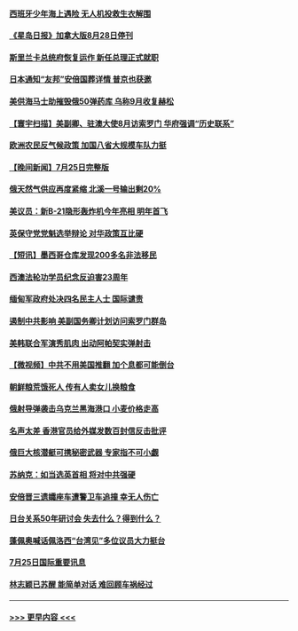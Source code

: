 #### [西班牙少年海上遇险 无人机投救生衣解围](../pages/prog202/a103487479.md?t=07261551) 
#### [《星岛日报》加拿大版8月28日停刊](../pages/prog202/a103487429.md?t=07261551) 
#### [斯里兰卡总统府恢复运作 新任总理正式就职](../pages/prog202/a103487385.md?t=07261551) 
#### [日本通知“友邦”安倍国葬详情 普京也获邀](../pages/prog202/a103487380.md?t=07261551) 
#### [美供海马士助摧毁俄50弹药库 乌称9月收复赫松](../pages/prog202/a103487414.md?t=07261551) 
#### [【寰宇扫描】美副卿、驻澳大使8月访索罗门 华府强调“历史联系”](../pages/prog202/a103487393.md?t=07261551) 
#### [欧洲农民反气候政策 加国八省大规模车队力挺](../pages/prog202/a103487395.md?t=07261551) 
#### [【晚间新闻】7月25日完整版](../pages/prog202/a103487360.md?t=07261551) 
#### [俄天然气供应再度紧缩 北溪一号输出剩20%](../pages/prog202/a103487198.md?t=07261551) 
#### [美议员：新B-21隐形轰炸机今年亮相 明年首飞](../pages/prog202/a103487152.md?t=07261551) 
#### [英保守党党魁选举辩论 对华政策互比硬](../pages/prog202/a103487086.md?t=07261551) 
#### [【短讯】墨西哥仓库发现200多名非法移民](../pages/prog202/a103487076.md?t=07261551) 
#### [西澳法轮功学员纪念反迫害23周年](../pages/prog202/a103487068.md?t=07261551) 
#### [缅甸军政府处决四名民主人士 国际谴责](../pages/prog202/a103487061.md?t=07261551) 
#### [遏制中共影响 美副国务卿计划访问索罗门群岛](../pages/prog202/a103487065.md?t=07261551) 
#### [美韩联合军演秀肌肉 出动阿帕契实弹射击](../pages/prog202/a103487059.md?t=07261551) 
#### [【微视频】中共不用美国推翻 加个息都可能倒台](../pages/prog202/a103486986.md?t=07261551) 
#### [朝鲜粮荒饿死人 传有人卖女儿换粮食](../pages/prog202/a103486995.md?t=07261551) 
#### [俄射导弹袭击乌克兰黑海港口 小麦价格走高](../pages/prog202/a103486976.md?t=07261551) 
#### [名声太差 香港官员给外媒发数百封信反击批评](../pages/prog202/a103486843.md?t=07261551) 
#### [俄巨大核潜艇可携秘密武器 专家指不可小觑](../pages/prog202/a103486855.md?t=07261551) 
#### [苏纳克：如当选英首相 将对中共强硬](../pages/prog202/a103486848.md?t=07261551) 
#### [安倍晋三遗孀座车遭警卫车追撞 幸无人伤亡](../pages/prog202/a103486918.md?t=07261551) 
#### [日台关系50年研讨会 失去什么？得到什么？](../pages/prog202/a103486822.md?t=07261551) 
#### [蓬佩奥喊话佩洛西“台湾见”多位议员大力挺台](../pages/prog202/a103486816.md?t=07261551) 
#### [7月25日国际重要讯息](../pages/prog202/a103486812.md?t=07261551) 
#### [林志颖已苏醒 能简单对话 难回顾车祸经过](../pages/prog202/a103486790.md?t=07261551) 

----
#### [ >>> 更早内容 <<< ](../indexes/prog202-earlier.md)
